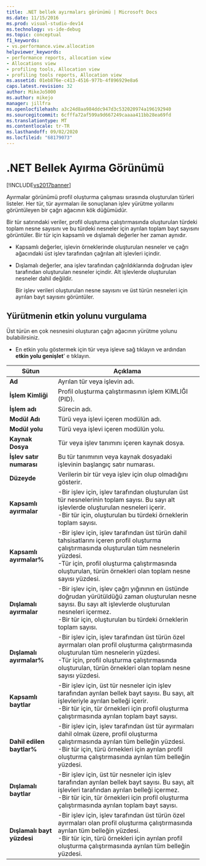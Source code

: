 ```yaml
---
title: .NET bellek ayırmaları görünümü | Microsoft Docs
ms.date: 11/15/2016
ms.prod: visual-studio-dev14
ms.technology: vs-ide-debug
ms.topic: conceptual
f1_keywords:
- vs.performance.view.allocation
helpviewer_keywords:
- performance reports, allocation view
- Allocations view
- profiling tools, Allocation view
- profiling tools reports, Allocation view
ms.assetid: 01eb876e-c413-4516-977b-4f896929e8a6
caps.latest.revision: 32
author: MikeJo5000
ms.author: mikejo
manager: jillfra
ms.openlocfilehash: a3c24d8aa984ddc947d3c532020974a196192940
ms.sourcegitcommit: 6cfffa72af599a9d667249caaaa411bb28ea69fd
ms.translationtype: MT
ms.contentlocale: tr-TR
ms.lasthandoff: 09/02/2020
ms.locfileid: "68179073"
---
```

# <a name="net-memory-allocations-view"></a>.NET Bellek Ayırma Görünümü
[!INCLUDE[vs2017banner](../includes/vs2017banner.md)]

Ayırmalar görünümü profil oluşturma çalışması sırasında oluşturulan türleri listeler. Her tür, tür ayırmaları ile sonuçlanan işlev yürütme yollarını görüntüleyen bir çağrı ağacının kök düğümüdür.  
  
 Bir tür satırındaki veriler, profil oluşturma çalıştırmasında oluşturulan türdeki toplam nesne sayısını ve bu türdeki nesneler için ayrılan toplam bayt sayısını görüntüler. Bir tür için kapsamlı ve dışlamalı değerler her zaman aynıdır.  
  
- Kapsamlı değerler, işlevin örneklerinde oluşturulan nesneler ve çağrı ağacındaki üst işlev tarafından çağrılan alt işlevleri içindir.  
  
- Dışlamalı değerler, ana işlev tarafından çağrıldıklarında doğrudan işlev tarafından oluşturulan nesneler içindir. Alt işlevlerde oluşturulan nesneler dahil değildir.  
  
  Bir işlev verileri oluşturulan nesne sayısını ve üst türün nesneleri için ayrılan bayt sayısını görüntüler.  
  
## <a name="highlighting-the-execution-hot-path"></a>Yürütmenin etkin yolunu vurgulama  
 Üst türün en çok nesnesini oluşturan çağrı ağacının yürütme yolunu bulabilirsiniz.  
  
- En etkin yolu göstermek için tür veya işleve sağ tıklayın ve ardından **etkin yolu genişlet**' e tıklayın.  
  
|Sütun|Açıklama|  
|------------|-----------------|  
|**Ad**|Ayrılan tür veya işlevin adı.|  
|**İşlem Kimliği**|Profil oluşturma çalıştırmasının işlem KIMLIĞI (PID).|  
|**İşlem adı**|Sürecin adı.|  
|**Modül Adı**|Türü veya işlevi içeren modülün adı.|  
|**Modül yolu**|Türü veya işlevi içeren modülün yolu.|  
|**Kaynak Dosya**|Tür veya işlev tanımını içeren kaynak dosya.|  
|**İşlev satır numarası**|Bu tür tanımının veya kaynak dosyadaki işlevinin başlangıç satır numarası.|  
|**Düzeyde**|Verilerin bir tür veya işlev için olup olmadığını gösterir.|  
|**Kapsamlı ayırmalar**|-Bir işlev için, işlev tarafından oluşturulan üst tür nesnelerinin toplam sayısı. Bu sayı alt işlevlerde oluşturulan nesneleri içerir.<br />-Bir tür için, oluşturulan bu türdeki örneklerin toplam sayısı.|  
|**Kapsamlı ayırmalar%**|-Bir işlev için, işlev tarafından üst türün dahil tahsisatlarını içeren profil oluşturma çalıştırmasında oluşturulan tüm nesnelerin yüzdesi.<br />-Tür için, profil oluşturma çalıştırmasında oluşturulan, türün örnekleri olan toplam nesne sayısı yüzdesi.|  
|**Dışlamalı ayırmalar**|-Bir işlev için, işlev çağrı yığınının en üstünde doğrudan yürütüldüğü zaman oluşturulan nesne sayısı. Bu sayı alt işlevlerde oluşturulan nesneleri içermez.<br />-Bir tür için, oluşturulan bu türdeki örneklerin toplam sayısı.|  
|**Dışlamalı ayırmalar%**|-Bir işlev için, işlev tarafından üst türün özel ayırmaları olan profil oluşturma çalıştırmasında oluşturulan tüm nesnelerin yüzdesi.<br />-Tür için, profil oluşturma çalıştırmasında oluşturulan, türün örnekleri olan toplam nesne sayısı yüzdesi.|  
|**Kapsamlı baytlar**|-Bir işlev için, üst tür nesneler için işlev tarafından ayrılan bellek bayt sayısı. Bu sayı, alt işlevleriyle ayrılan belleği içerir.<br />-Bir tür için, tür örnekleri için profil oluşturma çalıştırmasında ayrılan toplam bayt sayısı.|  
|**Dahil edilen baytlar%**|-Bir işlev için, işlev tarafından üst tür ayırmaları dahil olmak üzere, profil oluşturma çalıştırmasında ayrılan tüm belleğin yüzdesi.<br />-Bir tür için, türü örnekleri için ayrılan profil oluşturma çalıştırmasında ayrılan tüm belleğin yüzdesi.|  
|**Dışlamalı baytlar**|-Bir işlev için, üst tür nesneler için işlev tarafından ayrılan bellek bayt sayısı. Bu sayı, alt işlevleri tarafından ayrılan belleği içermez.<br />-Bir tür için, tür örnekleri için profil oluşturma çalıştırmasında ayrılan toplam bayt sayısı.|  
|**Dışlamalı bayt yüzdesi**|-Bir işlev için, işlev tarafından üst türün özel ayırmaları olan profil oluşturma çalıştırmasında ayrılan tüm belleğin yüzdesi.<br />-Bir tür için, türü örnekleri için ayrılan profil oluşturma çalıştırmasında ayrılan tüm belleğin yüzdesi.|
